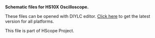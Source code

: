 <strong>Schematic files for HS10X Oscilloscope.</strong>

These files can be opened with DIYLC editor. <a href="https://github.com/bancika/diy-layout-creator/releases/latest">Click here</a> to get the latest version for all platforms.</a><br>

This file is part of HScope Project.
